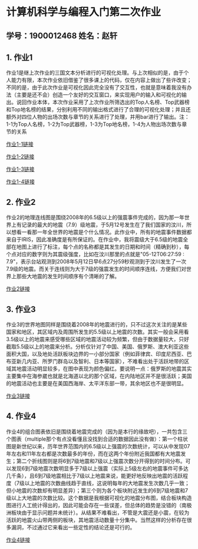 # 计算机科学与编程入门第二次作业
## 学号：1900012468   姓名：赵轩
## 1. 作业1
作业1是继上次作业的三国文本分析进行的可视化处理。与上次相似的是，由于个人能力有限，本次作业依旧借鉴了很多课上的代码，仅在内容上做出了些许改变；不同的是，由于此次作业是可视化因此完全没有了交互性，也就是意味着我没有办法（主要是还不会）创造一个友好的交互窗口，来实现用户的输入和可视化的输出。说回作业本体，本次作业采用了上次作业所筛选出的Top人名榜、Top武器榜和Top地名榜的结果，分别利用不同的输出格式进行了合理的可视化处理；并且还额外对四位人物的出场次数与章节的关系进行了处理，并用bar进行了输出。注：1-1为Top人名榜，1-2为Top武器榜，1-3为Top地名榜，1-4为人物出场次数与章节的关系

[作业1-1链接](https://zdxb1121.github.io/wordcloud_sanguo_names.html)

[作业1-2链接](https://zdxb1121.github.io/wordcloud_sanguo_weapon.html)

[作业1-3链接](https://zdxb1121.github.io/wordcloud_sanguo_location.html)

[作业1-4链接](https://zdxb1121.github.io/bar_sanguo.html)

## 2. 作业2
作业2的地理连线图是围绕2008年的6.5级以上的强震事件完成的，因为那一年世界上有记录的最大的地震（7.9）级地震，于5月12号发生在了我们国家的汶川，所以想看一看那一年全世界的地震是个什么情况。此作业中，所有的地震事件数据都来自于IRIS，因此准确度是有所保证的。在作业中，我将震级大于6.5级的地震全部在地图上进行了标注，每个点的名称都是其发生的日期和时间（精确到秒），每个点对应的数字则为其震级强度，比如在汶川那里的点就是"05-12T06:27:59 : 7.9"，表示台站观测到2008年5月12日早6点27分59秒观测到于汶川发生了一次7.9级的地震。而关于连线则为大于7级的强震发生的时间顺序连线，方便我们对世界上那些大地震的发生时间顺序有个清晰的了解。

[作业2链接](https://zdxb1121.github.io/geo_earthquake.html)

## 3. 作业3
作业3的世界地图同样是围绕着2008年的地震进行的，只不过这次关注的是某些国家和地区，其区域内及周围所发生的5.5级以上地震的次数。其实一般会采用看3.5级以上的地震来感受哪些区域的地震活动较为频繁，但由于数据量较大，只好截取5.5级以上的地震来分析。分析仅针对了中国、美国、俄罗斯、澳大利亚这些面积大国，以及地处活跃板块边界的一小部分国家（例如菲律宾、印度尼西亚、巴布亚新几内亚、所罗门群岛以及智利、日本等国家），不难看出处于活跃地带的区域其地震活动明显较多，在图中表现为颜色偏红。要说明一点：俄罗斯的地震其实主要集中在海参崴也就是北海道以北的那个区域，在内陆地区并不是很活跃；美国的地震活动也主要是在美国西海岸、太平洋东部一带，其余地区也不是很明显。

[作业3链接](https://zdxb1121.github.io/map_earthquake.html)

## 4. 作业4
作业4的组合图表依旧是围绕着地震完成的（因为是本行的缘故吧），一共包含三个图表（multiple那个有点没看懂且没找到合适的数据因此没有做）：第一个柱状图是新世纪以来，历年世界范围内的6.5级以上强震的次数统计，可以从中发现07年左右和11年左右都是次数最多的年份，而在这两个年份附近我国都有大地震发生；第二个折线图则是将6到7级地震和7级以上强震次数分开得到的时间分布。可以发现6到7级地震次数明显多于7级以上强震（实际上5级左右的地震事件可多达几千条），且6到7级地震相比于7级以上地震来说，能更好地反映出地震的活跃程度（7级以上地震的次数曲线趋于直线，这说明每年的大地震发生次数几乎一致；但小地震的次数却有明显差异）；第三个则为各个板块附近发生的6到7级地震和7级以上大地震的次数比较。这个数据是我根据可视化的地震分布图，结合板块构造图进行人工统计得出的，因此可能会存在一些误差，但总体的趋势是没错的（南极洲板块由于显示问题并未统计）。从结果不难看出，不管是大震还是小震，在较为活跃的地震火山带两侧的板块，其地震活动数量十分集中。当然这样的分析存在很多漏洞，不过通过它来看出一些定性的结论还是可行的。

[作业4链接](https://zdxb1121.github.io/tab_earthquake.html)
